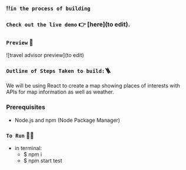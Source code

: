 ### ‼️`in the process of building`

### `Check out the live demo` 👉 [here](to edit).

### `Preview` 👀

![travel advisor preview](to edit)

### `Outline of Steps Taken to build:`🪜

We will be using React to create a map showing places of interests with APIs for map information as well as weather.

### Prerequisites

- Node.js and npm (Node Package Manager)

### `To Run` 🏃‍♂️

- in terminal:
  - $ npm i
  - $ npm start
    test
